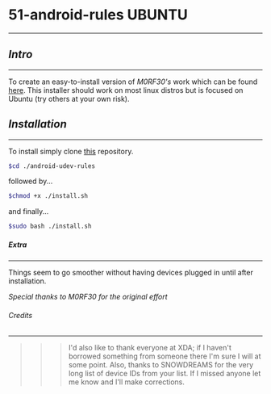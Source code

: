 # 51-android-rules __UBUNTU__
-------------------------------------


## _Intro_
_____________________________________


To create an easy-to-install version of _M0RF30's_ work which can be found [here](https://github.com/M0Rf30/android-udev-rules.git). This installer should work on most linux distros but is focused on Ubuntu (try others at your own risk).

## _Installation_
_____________________________________


To install simply clone [this](https://github.com/lehmancurtis147/android-udev-rules.git) repository.

```bash
$cd ./android-udev-rules
```

followed by...

```bash
$chmod +x ./install.sh
```
and finally...

```bash
$sudo bash ./install.sh
```


##### _Extra_
______________________________________


Things seem to go smoother without having devices plugged in until after installation.

*Special thanks to M0RF30 for the original effort*
###### Credits
_______________________________________

>>>I'd also like to thank everyone at XDA; if I haven't borrowed something from someone there I'm sure I will at some point.
>>>Also, thanks to SNOWDREAMS for the very long list of device IDs from your list.
>>>If I missed anyone let me know and I'll make corrections.
